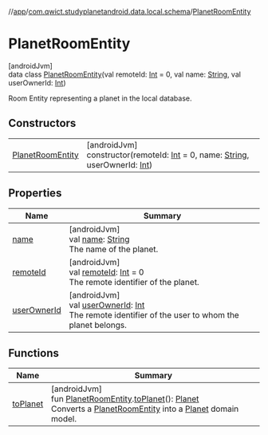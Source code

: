 //[app](../../../index.md)/[com.qwict.studyplanetandroid.data.local.schema](../index.md)/[PlanetRoomEntity](index.md)

# PlanetRoomEntity

[androidJvm]\
data class [PlanetRoomEntity](index.md)(val remoteId: [Int](https://kotlinlang.org/api/latest/jvm/stdlib/kotlin/-int/index.html) = 0, val name: [String](https://kotlinlang.org/api/latest/jvm/stdlib/kotlin/-string/index.html), val userOwnerId: [Int](https://kotlinlang.org/api/latest/jvm/stdlib/kotlin/-int/index.html))

Room Entity representing a planet in the local database.

## Constructors

| | |
|---|---|
| [PlanetRoomEntity](-planet-room-entity.md) | [androidJvm]<br>constructor(remoteId: [Int](https://kotlinlang.org/api/latest/jvm/stdlib/kotlin/-int/index.html) = 0, name: [String](https://kotlinlang.org/api/latest/jvm/stdlib/kotlin/-string/index.html), userOwnerId: [Int](https://kotlinlang.org/api/latest/jvm/stdlib/kotlin/-int/index.html)) |

## Properties

| Name | Summary |
|---|---|
| [name](name.md) | [androidJvm]<br>val [name](name.md): [String](https://kotlinlang.org/api/latest/jvm/stdlib/kotlin/-string/index.html)<br>The name of the planet. |
| [remoteId](remote-id.md) | [androidJvm]<br>val [remoteId](remote-id.md): [Int](https://kotlinlang.org/api/latest/jvm/stdlib/kotlin/-int/index.html) = 0<br>The remote identifier of the planet. |
| [userOwnerId](user-owner-id.md) | [androidJvm]<br>val [userOwnerId](user-owner-id.md): [Int](https://kotlinlang.org/api/latest/jvm/stdlib/kotlin/-int/index.html)<br>The remote identifier of the user to whom the planet belongs. |

## Functions

| Name | Summary |
|---|---|
| [toPlanet](../to-planet.md) | [androidJvm]<br>fun [PlanetRoomEntity](index.md).[toPlanet](../to-planet.md)(): [Planet](../../com.qwict.studyplanetandroid.domain.model/-planet/index.md)<br>Converts a [PlanetRoomEntity](index.md) into a [Planet](../../com.qwict.studyplanetandroid.domain.model/-planet/index.md) domain model. |
